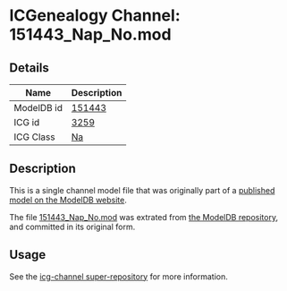 # ICGenealogy Channel: 151443\_Nap\_No.mod

## Details

Name | Description
---- | -----------
ModelDB id | [151443](http://senselab.med.yale.edu/ModelDB/ShowModel.cshtml?model=151443)
ICG id | [3259](http://icg.neurotheory.ox.ac.uk/channels/2/3259)
ICG Class | [Na](http://icg.neurotheory.ox.ac.uk/channels/2)

## Description

This is a single channel model file that was originally part of a [published model on the ModelDB website](http://senselab.med.yale.edu/mModelDB/ShowModel.cshtml?model=151443).

The file [151443\_Nap\_No.mod](151443_Nap_No.mod) was extrated from [the ModelDB repository](http://senselab.med.yale.edu/ModelDB/ShowModel.cshtml?model=151443), and committed in its original form.

## Usage

See the [icg-channel super-repository](https://github.com/icgenealogy/icg-channels) for more information.